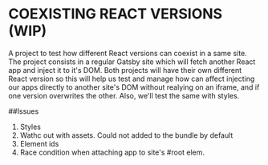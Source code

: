 # COEXISTING REACT VERSIONS (WIP)

A project to test how different React versions can coexist in a same site. The project consists in a regular Gatsby site which will fetch another React app and inject it to it's DOM. Both projects will have their own different React version so this will help us test and manage how can affect injecting our apps directly to another site's DOM without realying on an iframe, and if one version overwrites the other. Also, we'll test the same with styles.

##Issues

1. Styles
2. Wathc out with assets. Could not added to the bundle by default
3. Element ids
4. Race condition when attaching app to site's #root elem.
